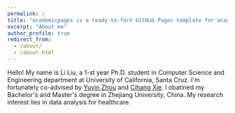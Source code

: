 ```yaml
---
permalink: /
title: "academicpages is a ready-to-fork GitHub Pages template for academic personal websites"
excerpt: "About me"
author_profile: true
redirect_from: 
  - /about/
  - /about.html
---
```


Hello! My name is Li Liu, a 1-st year Ph.D. student in Computer Science and Engineering department at University of California, Santa Cruz. I'm fortunately co-advised by [Yuyin Zhou](https://yuyinzhou.github.io/) and [Cihang Xie](https://cihangxie.github.io/). I obatined my Bachelor's and Master's degree in Zhejiang University, China. My research interest lies in data analysis for healthcare.
